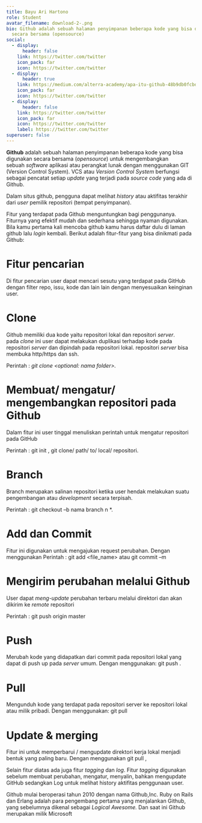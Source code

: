 ```yaml
---
title: Bayu Ari Hartono
role: Student
avatar_filename: download-2-.png
bio: Github adalah sebuah halaman penyimpanan beberapa kode yang bisa digunakan
  secara bersama (opensource)
social:
  - display:
      header: false
    link: https://twitter.com/twitter
    icon_pack: far
    icon: https://twitter.com/twitter
  - display:
      header: true
    link: https://medium.com/alterra-academy/apa-itu-github-48b9db0fcbd0
    icon_pack: far
    icon: https://twitter.com/twitter
  - display:
      header: false
    link: https://twitter.com/twitter
    icon_pack: far
    icon: https://twitter.com/twitter
    label: https://twitter.com/twitter
superuser: false
---
```

<!--StartFragment-->

**Github** adalah sebuah halaman penyimpanan beberapa kode yang bisa digunakan secara bersama (*opensource*) untuk mengembangkan sebuah *software* aplikasi atau perangkat lunak dengan menggunakan GIT (Version Control System). VCS atau *Version Control System* berfungsi sebagai pencatat setiap *update* yang terjadi pada *source code* yang ada di Github.

Dalam situs github, pengguna dapat melihat *history* atau aktifitas terakhir dari *user* pemilik repositori (tempat penyimpanan).

Fitur yang terdapat pada Github menguntungkan bagi penggunanya. Fiturnya yang efektif mudah dan sederhana sehingga nyaman digunakan. Bila kamu pertama kali mencoba github kamu harus daftar dulu di laman github lalu *login* kembali. Berikut adalah fitur-fitur yang bisa dinikmati pada Github:

# Fitur pencarian

Di fitur pencarian user dapat mencari sesutu yang terdapat pada GitHub dengan filter repo, issu, kode dan lain lain dengan menyesuaikan keinginan user.

# Clone

Github memiliki dua kode yaitu repositori lokal dan repositori *server*. pada *clone* ini user dapat melakukan duplikasi terhadap kode pada repositori *server* dan dipindah pada repositori lokal. repositori *server* bisa membuka http/https dan ssh.

Perintah : *git clone <URL Repositori> <optional: nama folder>.*

# Membuat/ mengatur/ mengembangkan repositori pada Github

Dalam fitur ini user tinggal menuliskan perintah untuk mengatur repositori pada GitHub

Perintah : git init <directory>, git clone/ path/ to/ local/ repositori.

# Branch

Branch merupakan salinan repositori ketika user hendak melakukan suatu pengembangan atau *development* secara terpisah.

Perintah : git checkout –b nama branch n *.

# Add dan Commit

Fitur ini digunakan untuk mengajukan request perubahan. Dengan menggunakan Perintah : git add <file_name> atau git commit –m

# Mengirim perubahan melalui Github

User dapat *meng-update* perubahan terbaru melalui direktori dan akan dikirim ke *remote* repositori

Perintah : git push origin master

# Push

Merubah kode yang didapatkan dari commit pada repositori lokal yang dapat di push up pada *server* umum. Dengan menggunakan: git push <nama remote repositori> <nama branch>.

# Pull

Mengunduh kode yang terdapat pada repositori server ke repositori lokal atau milik pribadi. Dengan menggunakan: git pull <nama remote repositori> <nama branch>

# Update & merging

Fitur ini untuk memperbarui / mengupdate direktori kerja lokal menjadi bentuk yang paling baru. Dengan menggunakan git pull ,

Selain fitur diatas ada juga fitur *tagging* dan *log*. Fitur *tagging* digunakan sebelum membuat perubahan, mengatur, menyalin, bahkan mengupdate GitHub sedangkan Log untuk melihat history aktifitas penggunaan user.

Github mulai beroperasi tahun 2010 dengan nama Github,Inc. Ruby on Rails dan Erlang adalah para pengembang pertama yang menjalankan Github, yang sebelumnya dikenal sebagai *Logical Awesome.* Dan saat ini Github merupakan milik Microsoft

<!--EndFragment-->